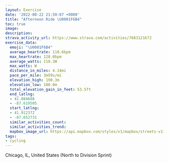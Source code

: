 ```yaml
---
layout: Exercise
date: '2022-08-22 21:50:07 +0000'
title: "Afternoon Ride \U0001F6B4"
toc: true
image:
description:
strava_activity_url: https://www.strava.com/activities/7683121672
exercise_data:
  emoji: "\U0001F6B4"
  average_heartrate: 110.6bpm
  max_heartrate: 128.0bpm
  average_watts: 118.3W
  max_watts: W
  distance_in_miles: 4.14mi
  pace_per_mile: 3m59s/mi
  elevation_high: 190.3m
  elevation_low: 180.0m
  total_elevation_gain_in_feet: 53.5ft
  end_latlng:
  - 41.884608
  - -87.619505
  start_latlng:
  - 41.912372
  - -87.652731
  similar_activities_count:
  similar_activities_trend:
  mapbox_image_url: https://api.mapbox.com/styles/v1/mapbox/streets-v11/static/path-5+787af2-1.0(i_y~Frt~uO%40N%40QCEUGMIAGh%40g%40p%40uANOBGJEDFX%5DAYBmB%40OHKL%5BdAgBNQJYt%40w%40fAsBRUDMNSDQPOPWb%40g%40Vo%40HGXe%40JWPOL%5Bn%40y%40N%5Bf%40o%40Te%40HGDMTWDKRWLIRg%40TUn%40y%40%5Es%40hGyJp%40iALWt%40iAJKXc%40%7CAeCZa%40pAyBf%40m%40%5Cq%40n%40_AFEFQZe%40%5Co%40DeGEcBO%7DA%3F_EE%7BB%3FqCCO%40g%40DO%5C%3FVCJDHCx%40%3FtAKrACJALBp%40%3Ft%40CHAX%40xBEvAGrBGZEZ%3FtACl%40DbEIh%40%40%7C%40CXCbA%40XEhAEjA%40DJd%40MTAlAF~%40ApAIb%40B%60AE%5E%40NA%5EDj%40GDBj%40DrBKn%40Df%40A%60%40CHELAn%40Fj%40ER%40JE%5EBz%40%3Fj%40EnA%40LCZBd%40%3F%5CCBEDU%40FJ%40%3FCZN%3FPJHVGN%3FDRPFF%40JC%5CJV%5BKDBCCDv%40BLIAGXKb%40ILBHE%3FDPLBOvAEL%40ZNh%40GPF%40C%5ECNHd%40%3F%40CDDESQKQYBIAUd%40kAEBHKFUZWXO%3F%40a%40s%40Ws%40SYCWOQJMBIj%40SD%5BFIBMXa%40LKFQIUHHAU%40GQ_%40AQ%7C%40o%40%60%40ICc%40JOHUMcAo%40oA%7DBrIEURy%40AaACYi%40w%40FUAKhBuBlAVFKAGNKQe%40PSiDgG%3FDg%40c%40~D%5DFFmEmDAYBUOATa%40%60%40k%40CO%40WGIN%5D%3FO%40CFCAxEf%40%7DBDC%5Ey%40A%40UA%5BOMFEHUJCAv%40G%3FHCGGCuCm%40%60%40lAEVHJrGkTh%40BJJFCAQC%3FNINFH%40BMVCPIAKHA%40UC%5BBa%40%3Fu%40Ha%40MeD%40IEeA%3FeAPADFI%5BEIKEBM),pin-s-s+e5b22e(-87.65274,41.91237),pin-s-f+89ae00(-87.61950999999978,41.88460000000001)/auto/800x800?access_token=pk.eyJ1Ijoiam9zaGJlY2ttYW4iLCJhIjoiY205eWR2aDd1MWZ6djJrbXc4a3M0bWZleiJ9.XiG9OWkNcZk2QzjJbxLB4A
tags:
- cycling
---
```




Chicago, IL, United States (North to Division Sprint)
